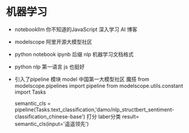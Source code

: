 # 机器学习 

- notebookllm
  你不知道的JavaScript 深入学习
  AI 博客

- modelscope
  阿里开源大模型社区
- python notebook
  ipynb 后缀
  nlp 机器学习文档格式

- python
  nlp 第一语言
  js  也挺好

- 引入了pipeline 模块
  model 中国第一大模型社区
  魔搭 
  from modelscope.pipelines import pipeline
  from modelscope.utils.constant import Tasks
  
  semantic_cls = pipeline(Tasks.text_classification,'damo/nlp_structbert_sentiment-classification_chinese-base')
  打分 laber分类
  result= semantic_cls(input='遥遥领先')